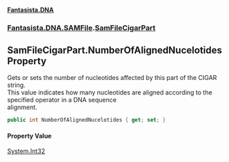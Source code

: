 #### [Fantasista.DNA](index.md 'index')
### [Fantasista.DNA.SAMFile](Fantasista.DNA.SAMFile.md 'Fantasista.DNA.SAMFile').[SamFileCigarPart](Fantasista.DNA.SAMFile.SamFileCigarPart.md 'Fantasista.DNA.SAMFile.SamFileCigarPart')

## SamFileCigarPart.NumberOfAlignedNucelotides Property

Gets or sets the number of nucleotides affected by this part of the CIGAR string.  
This value indicates how many nucleotides are aligned according to the specified operator in a DNA sequence  
alignment.

```csharp
public int NumberOfAlignedNucelotides { get; set; }
```

#### Property Value
[System.Int32](https://docs.microsoft.com/en-us/dotnet/api/System.Int32 'System.Int32')